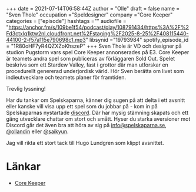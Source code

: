 +++ 
date = 2021-07-14T06:58:44Z
author = "Olle"
draft = false
name = "Sven Thole"
occupation ="Speldesigner"
company ="Core Keeper"
categories = ["episode"]
hashtags =""
audiofile = "https://anchor.fm/s/109be1f54/podcast/play/108791434/https%3A%2F%2Fd3ctxlq1ktw2nl.cloudfront.net%2Fstaging%2F2025-8-25%2F408115440-44100-2-f57a115e790698c1.mp3"
libsynid ="19793984"
spotify_episode_id = "1R80oHF7yR4QZXZoKhszeP"
+++
Sven Thole är VD och designer på studion Pugstorm vars spel Core Keeper annonserades på E3. Core Keeper är teamets andra spel som publiceras av förläggaren Sold Out. Spelet beskrivs som ett Stardew Valley, fast i grottor där man utforskar en procedurellt genererad underjordisk värld. Hör Sven berätta om livet som indieutvecklare och teamets planer för framtiden. 

Trevlig lyssning!

Har du tankar om Spelskaparna, känner dig sugen på att delta i ett avsnitt eller kanske vill visa upp ett spel som du jobbar på - kom in på Spelskaparnas nystartade [discord](https://discord.gg/hBHEXss). Där har mysig stämning skapats och ett gäng utvecklare chattar om stort och smått. Hyser du starka aversioner mot Discord går det även bra att höra av sig på info@spelskaparna.se, [@ollandin](https://twitter.com/ollelandin) eller [@saikyun](https://twitter.com/Saikyun).

Jag vill rikta ett stort tack till Hugo Lundgren som klippt avsnittet.

# Länkar
* [Core Keeper](https://store.steampowered.com/app/1621690/Core_Keeper/)
